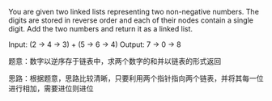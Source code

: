 You are given two linked lists representing two non-negative numbers. The digits are stored in reverse order and each of their nodes contain a single digit. Add the two numbers and return it as a linked list.

Input: (2 -> 4 -> 3) + (5 -> 6 -> 4)
Output: 7 -> 0 -> 8

题意：数字以逆序存于链表中，求两个数字的和并以链表的形式返回

思路：根据题意，思路比较清晰，只要利用两个指针指向两个链表，并将其每一位进行相加，需要进位则进位